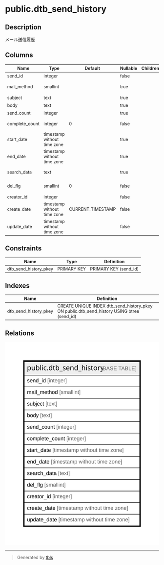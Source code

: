 # public.dtb_send_history

## Description

メール送信履歴

## Columns

| Name | Type | Default | Nullable | Children | Parents | Comment |
| ---- | ---- | ------- | -------- | -------- | ------- | ------- |
| send_id | integer |  | false |  |  | 送信ID |
| mail_method | smallint |  | true |  |  | メール送信方法 |
| subject | text |  | true |  |  | 件名 |
| body | text |  | true |  |  | 本文 |
| send_count | integer |  | true |  |  | 送信数 |
| complete_count | integer | 0 | false |  |  | 送信完了数 |
| start_date | timestamp without time zone |  | true |  |  | 送信開始日時 |
| end_date | timestamp without time zone |  | true |  |  | 送信完了日時 |
| search_data | text |  | true |  |  | 検索データ |
| del_flg | smallint | 0 | false |  |  | 削除フラグ |
| creator_id | integer |  | false |  |  | 作成者ID |
| create_date | timestamp without time zone | CURRENT_TIMESTAMP | false |  |  | 作成日時 |
| update_date | timestamp without time zone |  | false |  |  | 更新日時 |

## Constraints

| Name | Type | Definition |
| ---- | ---- | ---------- |
| dtb_send_history_pkey | PRIMARY KEY | PRIMARY KEY (send_id) |

## Indexes

| Name | Definition |
| ---- | ---------- |
| dtb_send_history_pkey | CREATE UNIQUE INDEX dtb_send_history_pkey ON public.dtb_send_history USING btree (send_id) |

## Relations

![er](public.dtb_send_history.svg)

---

> Generated by [tbls](https://github.com/k1LoW/tbls)
